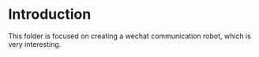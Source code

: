 # Introduction
This folder is focused on creating a wechat communication robot, which is very interesting.
